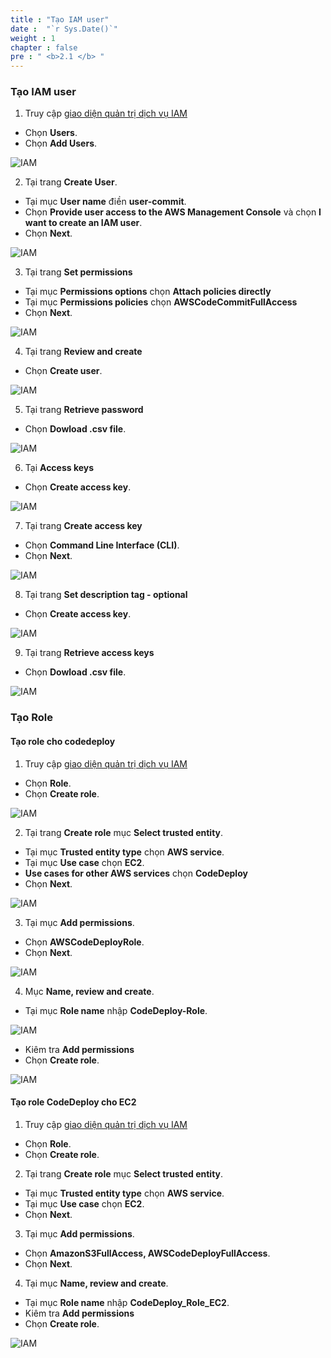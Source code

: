 ```yaml
---
title : "Tạo IAM user"
date :  "`r Sys.Date()`" 
weight : 1 
chapter : false
pre : " <b>2.1 </b> "
---
```


### Tạo IAM user

1. Truy cập [giao diện quản trị dịch vụ IAM](https://us-east-1.console.aws.amazon.com/iamv2/home)

- Chọn **Users**.
- Chọn **Add Users**.

![IAM](/images/2.prerequisite/001-createuser.png)

2. Tại trang **Create User**.

- Tại mục **User name** điền **user-commit**.
- Chọn **Provide user access to the AWS Management Console** và chọn **I want to create an IAM user**.
- Chọn **Next**.

![IAM](/images/2.prerequisite/002-createuser.png)

3. Tại trang **Set permissions**

- Tại mục **Permissions options** chọn **Attach policies directly**
- Tại mục **Permissions policies** chọn  **AWSCodeCommitFullAccess**
- Chọn **Next**.

![IAM](/images/2.prerequisite/003-createuser.png)

4. Tại trang **Review and create**

- Chọn **Create user**.

![IAM](/images/2.prerequisite/004-createuser.png)

5. Tại trang **Retrieve password**

- Chọn **Dowload .csv file**.

![IAM](/images/2.prerequisite/005-createuser.png)

6. Tại **Access keys**

- Chọn **Create access key**.

![IAM](/images/2.prerequisite/001-createaccesskey.png)

7. Tại trang **Create access key**

- Chọn **Command Line Interface (CLI)**.
- Chọn **Next**.

![IAM](/images/2.prerequisite/002-createaccesskey.png)

8. Tại trang **Set description tag - optional**

- Chọn **Create access key**.

![IAM](/images/2.prerequisite/003-createaccesskey.png)

9. Tại trang **Retrieve access keys**

- Chọn **Dowload .csv file**.

![IAM](/images/2.prerequisite/004-createaccesskey.png)

### Tạo Role
#### Tạo role cho codedeploy
1. Truy cập [giao diện quản trị dịch vụ IAM](https://us-east-1.console.aws.amazon.com/iamv2/home)

- Chọn **Role**.
- Chọn **Create role**.

![IAM](/images/2.prerequisite/001-createiam.png)

2. Tại trang **Create role** mục **Select trusted entity**.

- Tại mục **Trusted entity type** chọn **AWS service**.
- Tại mục **Use case** chọn **EC2**.
- **Use cases for other AWS services** chọn **CodeDeploy**
- Chọn **Next**.

![IAM](/images/2.prerequisite/002-createiam.png)

3. Tại mục **Add permissions**.

- Chọn **AWSCodeDeployRole**.
- Chọn **Next**.

![IAM](/images/2.prerequisite/003-createiam.png)

4. Mục **Name, review and create**.

- Tại mục **Role name** nhập **CodeDeploy-Role**.

![IAM](/images/2.prerequisite/004-createiam.png)

- Kiêm tra **Add permissions**
- Chọn **Create role**.

![IAM](/images/2.prerequisite/005-createiam.png)

#### Tạo role CodeDeploy cho EC2
1. Truy cập [giao diện quản trị dịch vụ IAM](https://us-east-1.console.aws.amazon.com/iamv2/home)

- Chọn **Role**.
- Chọn **Create role**.

2. Tại trang **Create role** mục **Select trusted entity**.

- Tại mục **Trusted entity type** chọn **AWS service**.
- Tại mục **Use case** chọn **EC2**.
- Chọn **Next**.

3. Tại mục **Add permissions**.

- Chọn **AmazonS3FullAccess, AWSCodeDeployFullAccess**.
- Chọn **Next**.

4. Tại mục **Name, review and create**.

- Tại mục **Role name** nhập **CodeDeploy_Role_EC2**.
- Kiêm tra **Add permissions**
- Chọn **Create role**.

![IAM](/images/2.prerequisite/009-createiam.png)

